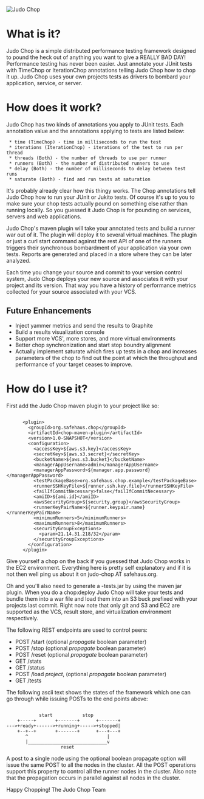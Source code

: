 ![Judo Chop](main/judo-chop.jpeg)

# What is it?

Judo Chop is a simple distributed performance testing framework designed to
pound the heck out of anything you want to give a REALLY BAD DAY! Performance
testing has never been easier. Just annotate your JUnit tests with TimeChop or 
IterationChop annotations telling Judo Chop how to chop it up. Judo Chop 
uses your own projects tests as drivers to bombard your application, service,
or server.

# How does it work?  

Judo Chop has two kinds of annotations you apply to JUnit tests. Each 
annotation value and the annotations applying to tests are listed below:
 
     * time (TimeChop) - time in milliseconds to run the test
     * iterations (IterationChop) - iterations of the test to run per thread
     * threads (Both) - the number of threads to use per runner
     * runners (Both) - the number of distributed runners to use
     * delay (Both) - the number of milliseconds to delay between test runs
     * saturate (Both) - find and run tests at saturation

It's probably already clear how this thingy works. The Chop annotations tell 
Judo Chop how to run your JUnit or Jukito tests. Of course it's up to you to
make sure your chop tests actually pound on something else rather than running
locally. So you guessed it Judo Chop is for pounding on services, servers and
web applications.

Judo Chop's maven plugin will take your annotated tests and build a runner war
out of it. The plugin will deploy it to several virtual machines. The plugin
or just a curl start command against the rest API of one of the runners triggers
their synchronous bombardment of your application via your own tests. Reports
are generated and placed in a store where they can be later analyzed.

Each time you change your source and commit to your version control system, 
Judo Chop deploys your new source and associates it with your project and its
version. That way you have a history of performance metrics collected for 
your source associated with your VCS.

## Future Enhancements

* Inject yammer metrics and send the results to Graphite
* Build a results visualization console
* Support more VCS', more stores, and more virtual environments 
* Better chop synchronization and start stop boundry alignment
* Actually implement saturate which fires up tests in a chop and increases
  parameters of the chop to find out the point at which the throughput and
  performance of your target ceases to improve.

# How do I use it?

First add the Judo Chop maven plugin to your project like so:

~~~~~~

      <plugin>
        <groupId>org.safehaus.chop</groupId>
        <artifactId>chop-maven-plugin</artifactId>
        <version>1.0-SNAPSHOT</version>
        <configuration>
          <accessKey>${aws.s3.key}</accessKey>
          <secretKey>${aws.s3.secret}</secretKey>
          <bucketName>${aws.s3.bucket}</bucketName>
          <managerAppUsername>admin</managerAppUsername>
          <managerAppPassword>${manager.app.password}</managerAppPassword>
          <testPackageBase>org.safehaus.chop.example</testPackageBase>
          <runnerSSHKeyFile>${runner.ssh.key.file}</runnerSSHKeyFile>
          <failIfCommitNecessary>false</failIfCommitNecessary>
          <amiID>${ami.id}</amiID>
          <awsSecurityGroup>${security.group}</awsSecurityGroup>
          <runnerKeyPairName>${runner.keypair.name}</runnerKeyPairName>
          <minimumRunners>5</minimumRunners>
          <maximumRunners>8</maximumRunners>
          <securityGroupExceptions>
            <param>21.14.31.218/32</param>
          </securityGroupExceptions>
        </configuration>
      </plugin>

~~~~~~

Give yourself a chop on the back if you guessed that Judo Chop works in
the EC2 environment. Everything here is pretty self explanatory and if it
is not then well ping us about it on judo-chop AT safehaus.org. 

Oh and you'll also need to generate a <artifact>-tests.jar by using the
maven jar plugin. When you do a chop:deploy Judo Chop will take your tests
and bundle them into a war file and load them into an S3 buck prefixed with
your projects last commit. Right now note that only git and S3 and EC2 are
supported as the VCS, result store, and virtualization environment respectively.

The following REST endpoints are used to control peers:

 * POST /start    (optional *propagate* boolean parameter)
 * POST /stop     (optional *propagate* boolean parameter)
 * POST /reset    (optional *propagate* boolean parameter)
 * GET  /stats
 * GET  /status
 * POST /load     *project*, (optional *propagate* boolean parameter)
 * GET  /tests

The following ascii text shows the states of the framework which one can 
go through while issuing POSTs to the end points above:

~~~~~~~

            start           stop
    +-----+       +-------+      +-------+
--->+ready+------>+running+----->+stopped|
    +--+--+       +-------+      +---+---+
       ^                             |
       |_____________________________v
                    reset

~~~~~~~

A post to a single node using the optional boolean propagate option will issue
the same POST to all the nodes in the cluster. All the POST operations support
this property to control all the runner nodes in the cluster. Also note that 
the propagation occurs in parallel against all nodes in the cluster.

Happy Chopping!
The Judo Chop Team

